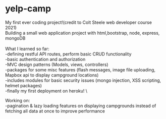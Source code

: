 # yelp-camp
My first ever coding project!(credit to Colt Steele web developer course 2021)\
Building a small web application project with html,bootstrap, node, express, mongoDB\
\
What I learned so far:\
-defining restful API routes, perform basic CRUD functionality \
-basic authentication and authorization \
-MVC design patterns (Models, views, controllers) \
-packages for some misc features (flash messages, image file uploading, Mapbox api to display campground locations) \
-includes modules for basic security issues (mongo injection, XSS scripting, helmet packages) \
-finally my first deployment on heroku! \

Working on: \
-pagination & lazy loading features on displaying campgrounds instead of fetching all data at once to improve performance
